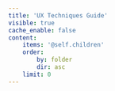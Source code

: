 ```yaml
---
title: 'UX Techniques Guide'
visible: true
cache_enable: false
content:
    items: '@self.children'
    order:
        by: folder
        dir: asc
    limit: 0
---
```

